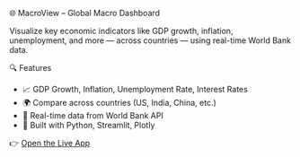 🌐 MacroView – Global Macro Dashboard

Visualize key economic indicators like GDP growth, inflation, unemployment, and more — across countries — using real-time World Bank data.

🔍 Features

- 📈 GDP Growth, Inflation, Unemployment Rate, Interest Rates
- 🌍 Compare across countries (US, India, China, etc.)
- 📡 Real-time data from World Bank API
- 🧠 Built with Python, Streamlit, Plotly

👉 [Open the Live App]([(https://macro-view.streamlit.app/)])


